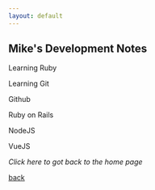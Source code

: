 ```yaml
---
layout: default
---
```


## Mike's Development Notes

Learning Ruby

Learning Git

Github

Ruby on Rails

NodeJS

VueJS

_Click here to got back to the home page_

[back](./)